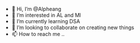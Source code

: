 - 👋 Hi, I’m @Alpheang
- 👀 I’m interested in AL and Ml
- 🌱 I’m currently learning DSA
- 💞️ I’m looking to collaborate on creating new things
- 📫 How to reach me ..

<!---
Alpheang/Alpheang is a ✨ special ✨ repository because its `README.md` (this file) appears on your GitHub profile.
You can click the Preview link to take a look at your changes.
--->
